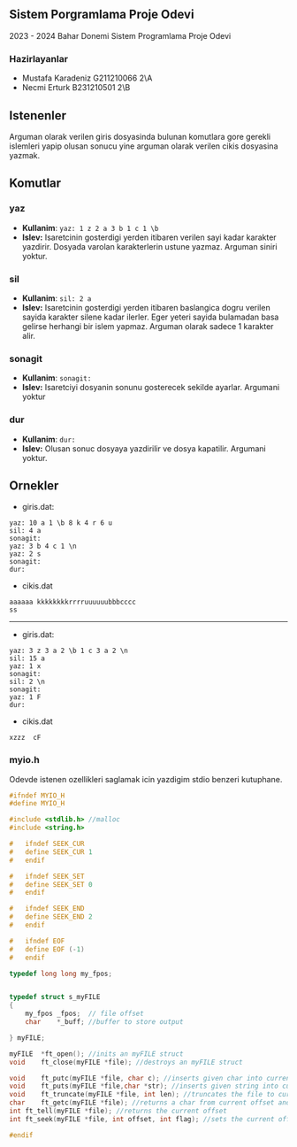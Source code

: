 ## Sistem Porgramlama Proje Odevi

2023 - 2024 Bahar Donemi Sistem Programlama Proje Odevi
### Hazirlayanlar
- Mustafa Karadeniz G211210066 2\A
- Necmi Erturk B231210501 2\B

## Istenenler

Arguman olarak verilen giris dosyasinda bulunan komutlara gore gerekli islemleri yapip olusan sonucu yine arguman olarak verilen cikis dosyasina yazmak.



## Komutlar

### yaz

- **Kullanim**: `yaz: 1 z 2 a 3 b 1 c 1 \b`
- **Islev:** Isaretcinin gosterdigi yerden itibaren verilen sayi kadar karakter yazdirir. Dosyada varolan karakterlerin ustune yazmaz. Arguman siniri yoktur.

### sil

- **Kullanim**: `sil: 2 a`
- **Islev:** Isaretcinin gosterdigi yerden itibaren baslangica dogru verilen sayida karakter silene kadar ilerler. Eger yeteri sayida bulamadan basa gelirse herhangi bir islem yapmaz. Arguman olarak sadece 1 karakter alir.

### sonagit

- **Kullanim**: `sonagit:`
- **Islev:** Isaretciyi dosyanin sonunu gosterecek sekilde ayarlar. Argumani yoktur

### dur

- **Kullanim**: `dur:`
- **Islev:** Olusan sonuc dosyaya yazdirilir ve dosya kapatilir. Argumani yoktur.

## Ornekler

- giris.dat:
```
yaz: 10 a 1 \b 8 k 4 r 6 u
sil: 4 a
sonagit:
yaz: 3 b 4 c 1 \n
yaz: 2 s
sonagit:
dur:
```
- cikis.dat
```
aaaaaa kkkkkkkkrrrruuuuuubbbcccc
ss
```
___

- giris.dat:
```
yaz: 3 z 3 a 2 \b 1 c 3 a 2 \n
sil: 15 a
yaz: 1 x
sonagit:
sil: 2 \n
sonagit:
yaz: 1 F
dur:
```
- cikis.dat
```
xzzz  cF
```



### myio.h

Odevde istenen ozellikleri saglamak icin yazdigim stdio benzeri kutuphane.

``` c
#ifndef MYIO_H
#define MYIO_H

#include <stdlib.h> //malloc
#include <string.h>

#	ifndef SEEK_CUR
#	define SEEK_CUR 1
#	endif

#	ifndef SEEK_SET
#	define SEEK_SET 0
#	endif

#	ifndef SEEK_END
#	define SEEK_END 2
#	endif

#	ifndef EOF
#	define EOF (-1)
#	endif

typedef long long my_fpos;


typedef struct s_myFILE
{
	my_fpos	_fpos;  // file offset
	char	*_buff; //buffer to store output

} myFILE;

myFILE	*ft_open(); //inits an myFILE struct
void	ft_close(myFILE *file); //destroys an myFILE struct

void	ft_putc(myFILE *file, char c); //inserts given char into current offset (stdio writes on it instead of inserting)
void	ft_puts(myFILE *file,char *str); //inserts given string into current offset (stdio writes on it instead of inserting)
void	ft_truncate(myFILE *file, int len); //truncates the file to current offset (stdio truncates to given length)
char	ft_getc(myFILE *file); //returns a char from current offset and increments the offset
int	ft_tell(myFILE *file); //returns the current offset
int	ft_seek(myFILE *file, int offset, int flag); //sets the current offset based on given flag behaves exactly like stdio's fseek()

#endif
```